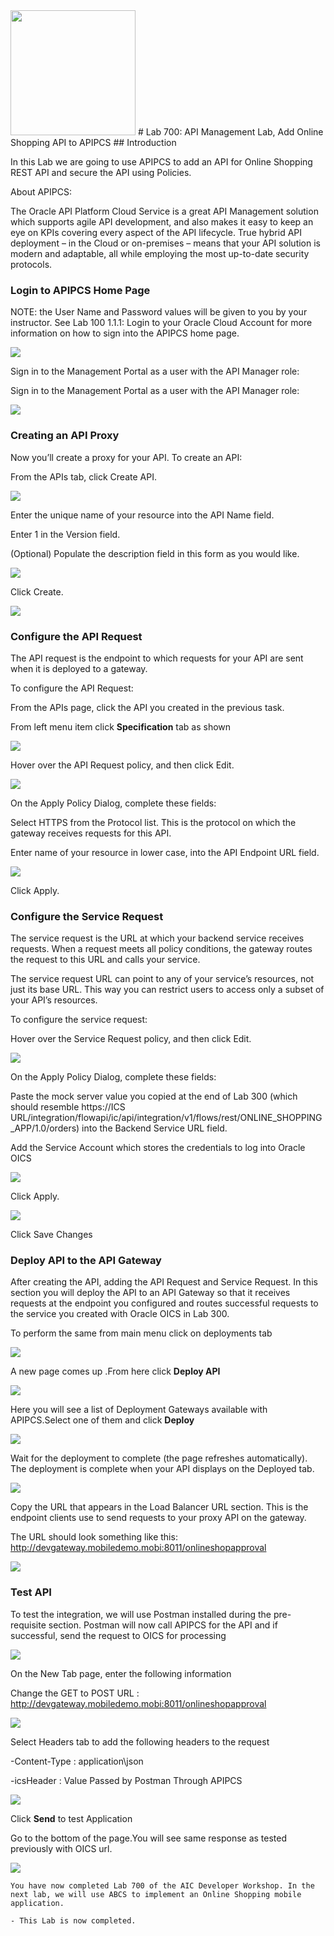 <img class="float-right" src="images/j2c-logo.png" width="200">
# Lab 700: API Management Lab, Add Online Shopping API to APIPCS 
## Introduction

In this Lab we are going to use APIPCS to add an API for Online Shopping REST API and secure the API using Policies.


About APIPCS:

The Oracle API Platform Cloud Service is a great API Management solution which supports agile API development, and also makes it easy to keep an eye on KPIs covering every aspect of the API lifecycle. True hybrid API deployment – in the Cloud or on-premises – means that your API solution is modern and adaptable, all while employing the most up-to-date security protocols.

### Login to APIPCS Home Page
NOTE: the User Name and Password values will be given to you by your instructor. See Lab 100 1.1.1: Login to your Oracle Cloud Account for more information on how to sign into the APIPCS home page.

![](images/700/img01.png)

Sign in to the Management Portal as a user with the API Manager role:

Sign in to the Management Portal as a user with the API Manager role:

![](images/700/img02.png)

### Creating an API Proxy

Now you’ll create a proxy for your API. To create an API:

From the APIs tab, click Create API.

![](images/700/img02.png)

 Enter the unique name of your resource  into the API Name field. 

 Enter 1 in the Version field.

(Optional) Populate the description field in this form as you would like.

![](images/700/img03.png)

Click Create.

![](images/700/img04.png)

### Configure the API Request

The API request is the endpoint to which requests for your API are sent when it is deployed to a gateway.

To configure the API Request:

 From the APIs page, click the API you created in the previous task.

 From left menu item click **Specification** tab as shown 

 ![](images/700/img05.png)

 Hover over the API Request policy, and then click Edit.

 ![](images/700/img06.png)

On the Apply Policy Dialog, complete these fields:

Select HTTPS from the Protocol list. This is the protocol on which the gateway receives requests for this API.

Enter name of your resource in lower case,  into the API Endpoint URL field.

![](images/700/img07.png)

Click Apply.

### Configure the Service Request

The service request is the URL at which your backend service receives requests. When a request meets all policy conditions, the gateway routes the request to this URL and calls your service.

The service request URL can point to any of your service’s resources, not just its base URL. This way you can restrict users to access only a subset of your API’s resources.

To configure the service request:

Hover over the Service Request policy, and then click Edit.

![](images/700/img08.png)

On the Apply Policy Dialog, complete these fields:

Paste the mock server value you copied at the end of Lab 300 (which should resemble https://ICS URL/integration/flowapi/ic/api/integration/v1/flows/rest/ONLINE_SHOPPING_APP/1.0/orders) into the Backend Service URL field.

Add the Service Account which stores the credentials to log into Oracle OICS

![](images/700/img11.png)

Click Apply.

![](images/700/img12.png)

Click Save Changes

### Deploy API to the API Gateway

After creating the API, adding the API Request and Service Request. In this section you will deploy the API to an API Gateway so that it receives requests at the endpoint you configured and routes successful requests to the service you created with Oracle OICS in Lab 300.

To perform the same from main menu click on deployments tab 

![](images/700/img13.png)

A new page comes up .From here click **Deploy API**

![](images/700/img14.png)

Here you will see a list of Deployment Gateways available with APIPCS.Select one of them and click **Deploy**

![](images/700/img15.png)

Wait for the deployment to complete (the page refreshes automatically). The deployment is complete when your API displays on the Deployed tab.

![](images/700/img22.png)

Copy the URL that appears in the Load Balancer URL section. This is the endpoint clients use to send requests to your proxy API on the gateway.

The URL should look something like this: 
http://devgateway.mobiledemo.mobi:8011/onlineshopapproval

![](images/700/img22.png)

### Test API

To test the  integration, we will use Postman installed during the pre-requisite section. Postman will now call APIPCS for the API and if successful, send the request to OICS for processing

![](images/700/img23.png)

On the New Tab page, enter the following information

 Change the GET to POST
URL : http://devgateway.mobiledemo.mobi:8011/onlineshopapproval

![](images/700/img24.png)

Select Headers tab to add the following headers to the request

-Content-Type : application\json

-icsHeader : Value Passed by Postman Through APIPCS

![](images/700/img55.png)

Click **Send** to test Application

Go to the bottom of the page.You will see same  response as tested previously with OICS url.

![](images/700/img56.png)


```
You have now completed Lab 700 of the AIC Developer Workshop. In the next lab, we will use ABCS to implement an Online Shopping mobile application.

- This Lab is now completed.

